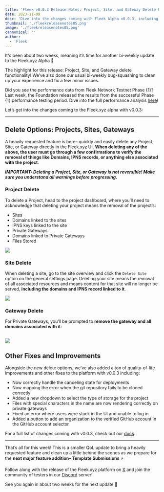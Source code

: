 ```yaml
---
title: 'Fleek v0.0.3 Release Notes: Project, Site, and Gateway Delete Options, QoL Improvements'
date: 2023-11-09
desc: 'Dive into the changes coming with Fleek Alpha v0.0.3, including Project, Site, and Gateway Delete Options.'
thumbnail: './fleekreleasenotes05.png'
image: './fleekreleasenotes05.png'
cannonical: ''
author:
  - 'Fleek'
---
```


It's been about two weeks, meaning it’s time for another bi-weekly update to the Fleek.xyz Alpha 🤙

The highlight for this release: Project, Site, and Gateway delete functionality! We’ve also done our usual bi-weekly bug-squashing to clean up your experience and fix a few minor issues.

Did you see the performance data from Fleek Network Testnet Phase {1}? Last week, the Foundation released the results from the successful Phase {1} performance testing period. Dive into the full performance analysis [here](https://blog.fleek.network/post/fleek-network-phase-1-recap/)!

Let’s get into the changes coming to the Fleek.xyz alpha with v0.0.3:

---

## Delete Options: Projects, Sites, Gateways

A heavily requested feature is here– quickly and easily delete any Project, Site, or Gateway directly in the Fleek.xyz UI. **When deleting any of the above, the user must go through a few confirmations to verify the removal of things like Domains, IPNS records, or anything else associated with the project**.

**_IMPORTANT: Deleting a Project, Site, or Gateway is not reversible! Make sure you understand all warnings before progressing._**

### Project Delete

To delete a Project, head to the project dashboard, where you’ll need to acknowledge that deleting your project means the removal of the project’s:

- Sites
- Domains linked to the sites
- IPNS keys linked to the site
- Private Gateways
- Domains linked to Private Gateways
- Files Stored

![](./project-delete.gif)

### Site Delete

When deleting a site, go to the site overview and click the `Delete Site` option on the general settings page. Deleting your site means the removal of all associated resources and means content for that site will no longer be served, **including the domains and IPNS record linked to it**.

![](./site-delete-updated.gif)

### Gateway Delete

For Private Gateways, you’ll be prompted to **remove the gateway and all domains associated with it**:

## ![](./delete-gateway.gif)

## Other Fixes and Improvements

Alongside the new delete options, we’ve also added a ton of quality-of-life improvements and other fixes to the platform with v0.0.3 including:

- Now correctly handle the canceling state for deployments
- Now mapping the error when the git repository fails to be cloned correctly
- Added a new dropdown to select the type of storage for the project
- Files with special characters in the name are now rendering correctly on private gateways
- Fixed an error where users were stuck in the UI and unable to log in
- Added a button to add an organization to the verified GitHub account in the GitHub account selector

For a full list of changes coming with v0.0.3, check out our [docs](https://docs.fleek.xyz/release-notes/release-notes-0.0.3).

---

That’s all for this week! This is a smaller QoL update to bring a heavily requested feature and clean up a little behind the scenes as we prepare for the **next major feature addition– Template Submissions** ⚡

Follow along with the release of the Fleek.xyz platform on [X](https://twitter.com/fleekxyz) and join the community of testers in our [Discord](http://discord.gg/fleek) server!

See you again in about two weeks for the next update 🤙
